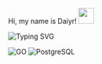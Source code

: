 Hi, my name is Daiyr!</a> <img src="https://github.com/blackcater/blackcater/raw/main/images/Hi.gif" height="32"/>

![Typing SVG](https://readme-typing-svg.herokuapp.com?color=%2336BCF7&lines=Beginner+Go+developer)

![GO](https://img.shields.io/badge/GO-16b9cd)
![PostgreSQL](https://img.shields.io/badge/PostgreSQL-blue)
